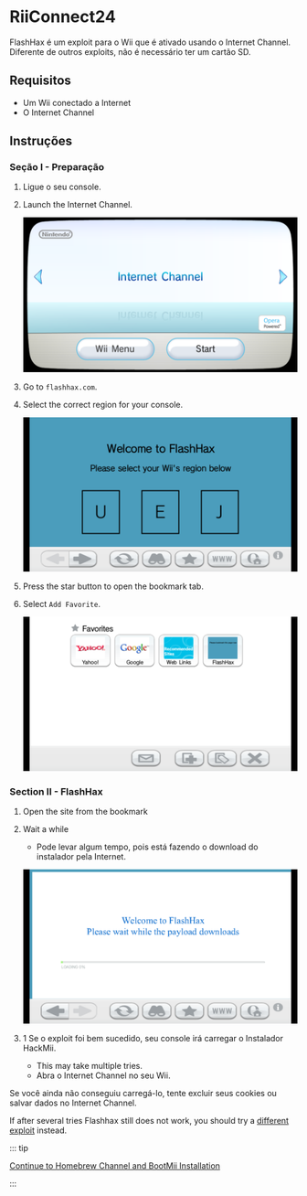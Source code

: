 # RiiConnect24

FlashHax é um exploit para o Wii que é ativado usando o Internet Channel. Diferente de outros exploits, não é necessário ter um cartão SD.

## Requisitos

- Um Wii conectado a Internet
- O Internet Channel

## Instruções

### Seção I - Preparação

1. Ligue o seu console.

2. Launch the Internet Channel.

   ![](/images/exploits/flashhax/internet-channel-start.png)

3. Go to `flashhax.com`.

4. Select the correct region for your console.

   ![](/images/exploits/flashhax/select-region.png)

5. Press the star button to open the bookmark tab.

6. Select `Add Favorite`.

   ![](/images/exploits/flashhax/bookmark-page.png)

### Section II - FlashHax

1. Open the site from the bookmark

2. Wait a while

   - Pode levar algum tempo, pois está fazendo o download do instalador pela Internet.

   ![](/images/exploits/flashhax/wait-for-download.png)

3. 1 Se o exploit foi bem sucedido, seu console irá carregar o Instalador HackMii.
   - This may take multiple tries.
   - Abra o Internet Channel no seu Wii.

Se você ainda não conseguiu carregá-lo, tente excluir seus cookies ou salvar dados no Internet Channel.

If after several tries Flashhax still does not work, you should try a [different exploit](get-started) instead.

::: tip

[Continue to Homebrew Channel and BootMii Installation](hbc)

:::
